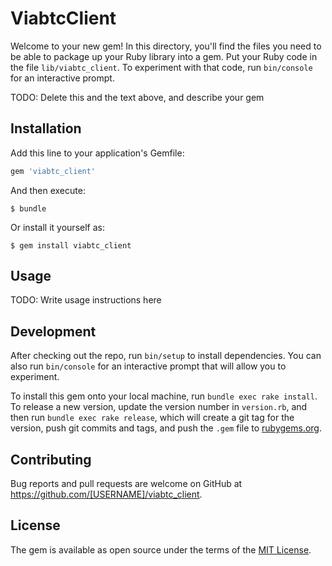 # ViabtcClient

Welcome to your new gem! In this directory, you'll find the files you need to be able to package up your Ruby library into a gem. Put your Ruby code in the file `lib/viabtc_client`. To experiment with that code, run `bin/console` for an interactive prompt.

TODO: Delete this and the text above, and describe your gem

## Installation

Add this line to your application's Gemfile:

```ruby
gem 'viabtc_client'
```

And then execute:

    $ bundle

Or install it yourself as:

    $ gem install viabtc_client

## Usage

TODO: Write usage instructions here

## Development

After checking out the repo, run `bin/setup` to install dependencies. You can also run `bin/console` for an interactive prompt that will allow you to experiment.

To install this gem onto your local machine, run `bundle exec rake install`. To release a new version, update the version number in `version.rb`, and then run `bundle exec rake release`, which will create a git tag for the version, push git commits and tags, and push the `.gem` file to [rubygems.org](https://rubygems.org).

## Contributing

Bug reports and pull requests are welcome on GitHub at https://github.com/[USERNAME]/viabtc_client.


## License

The gem is available as open source under the terms of the [MIT License](http://opensource.org/licenses/MIT).

